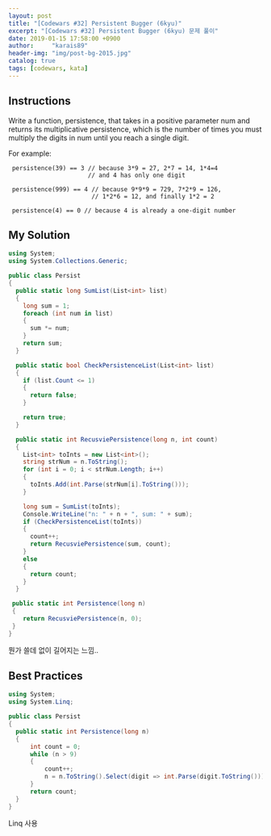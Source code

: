 ```yaml
---
layout: post
title: "[Codewars #32] Persistent Bugger (6kyu)"
excerpt: "[Codewars #32] Persistent Bugger (6kyu) 문제 풀이"
date: 2019-01-15 17:58:00 +0900
author:     "karais89"
header-img: "img/post-bg-2015.jpg"
catalog: true
tags: [codewars, kata]
---
```


## Instructions

Write a function, persistence, that takes in a positive parameter num and returns its multiplicative persistence, which is the number of times you must multiply the digits in num until you reach a single digit.

For example:

```
 persistence(39) == 3 // because 3*9 = 27, 2*7 = 14, 1*4=4
                      // and 4 has only one digit

 persistence(999) == 4 // because 9*9*9 = 729, 7*2*9 = 126,
                       // 1*2*6 = 12, and finally 1*2 = 2

 persistence(4) == 0 // because 4 is already a one-digit number
```

## My Solution

```csharp
using System;
using System.Collections.Generic;

public class Persist
{
  public static long SumList(List<int> list)
  {
    long sum = 1;
    foreach (int num in list)
    {
      sum *= num;
    }
    return sum;
  }

  public static bool CheckPersistenceList(List<int> list)
  {
    if (list.Count <= 1)
    {
      return false;
    }

    return true;
  }

  public static int RecusviePersistence(long n, int count)
  {
    List<int> toInts = new List<int>();
    string strNum = n.ToString();
    for (int i = 0; i < strNum.Length; i++)
    {
      toInts.Add(int.Parse(strNum[i].ToString()));
    }

    long sum = SumList(toInts);
    Console.WriteLine("n: " + n + ", sum: " + sum);
    if (CheckPersistenceList(toInts))
    {
      count++;
      return RecusviePersistence(sum, count);
    }
    else
    {
      return count;
    }
  }

 public static int Persistence(long n)
 {
    return RecusviePersistence(n, 0);
 }
}
```

뭔가 쓸데 없이 길어지는 느낌..


## Best Practices

```csharp
using System;
using System.Linq;

public class Persist
{
  public static int Persistence(long n)
  {
      int count = 0;
      while (n > 9)
      {
          count++;
          n = n.ToString().Select(digit => int.Parse(digit.ToString())).Aggregate((x, y) => x * y);
      }
      return count;
  }
}
```

Linq 사용